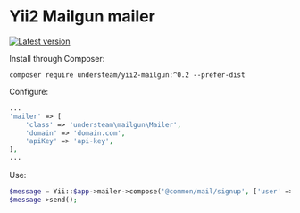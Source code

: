# Yii2 Mailgun mailer

[![Latest version](https://poser.pugx.org/understeam/yii2-mailgun/version)](https://packagist.org/packages/unsersteam/yii2-mailgun)

Install through Composer:

```
composer require understeam/yii2-mailgun:^0.2 --prefer-dist
```

Configure:

```php
...
'mailer' => [
    'class' => 'understeam\mailgun\Mailer',
    'domain' => 'domain.com',
    'apiKey' => 'api-key',
],
...
```

Use:

```php
$message = Yii::$app->mailer->compose('@common/mail/signup', ['user' => $user]);
$message->send();
```


